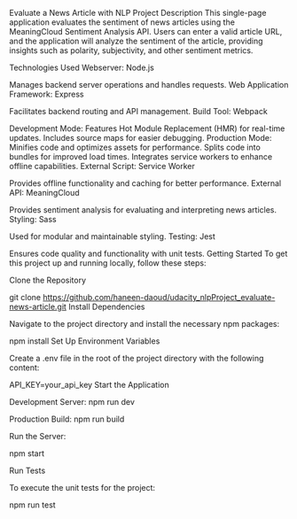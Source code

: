 Evaluate a News Article with NLP
Project Description
This single-page application evaluates the sentiment of news articles using the MeaningCloud Sentiment Analysis API. Users can enter a valid article URL, and the application will analyze the sentiment of the article, providing insights such as polarity, subjectivity, and other sentiment metrics.

Technologies Used
Webserver: Node.js

Manages backend server operations and handles requests.
Web Application Framework: Express

Facilitates backend routing and API management.
Build Tool: Webpack

Development Mode:
Features Hot Module Replacement (HMR) for real-time updates.
Includes source maps for easier debugging.
Production Mode:
Minifies code and optimizes assets for performance.
Splits code into bundles for improved load times.
Integrates service workers to enhance offline capabilities.
External Script: Service Worker

Provides offline functionality and caching for better performance.
External API: MeaningCloud

Provides sentiment analysis for evaluating and interpreting news articles.
Styling: Sass

Used for modular and maintainable styling.
Testing: Jest

Ensures code quality and functionality with unit tests.
Getting Started
To get this project up and running locally, follow these steps:

Clone the Repository


git clone https://github.com/haneen-daoud/udacity_nlpProject_evaluate-news-article.git
Install Dependencies

Navigate to the project directory and install the necessary npm packages:


npm install
Set Up Environment Variables

Create a .env file in the root of the project directory with the following content:


API_KEY=your_api_key
Start the Application

Development Server:
npm run dev

Production Build:
npm run build

Run the Server:

npm start


Run Tests

To execute the unit tests for the project:

npm run test